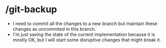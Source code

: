 # /git-backup

- I need to commit all the changes to a new branch but maintain these changes as uncommited in this branch.
- I'm just saving the state of the current implementation because it is mostly OK, but I will start some disruptive changes that might break it.
